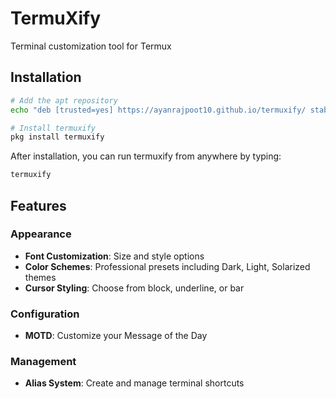 # TermuXify

Terminal customization tool for Termux

## Installation

```bash
# Add the apt repository
echo "deb [trusted=yes] https://ayanrajpoot10.github.io/termuxify/ stable main" >> $PREFIX/etc/apt/sources.list

# Install termuxify
pkg install termuxify
```

After installation, you can run termuxify from anywhere by typing:
```bash
termuxify
```

## Features

### Appearance
- **Font Customization**: Size and style options
- **Color Schemes**: Professional presets including Dark, Light, Solarized themes
- **Cursor Styling**: Choose from block, underline, or bar

### Configuration
- **MOTD**: Customize your Message of the Day

### Management
- **Alias System**: Create and manage terminal shortcuts
